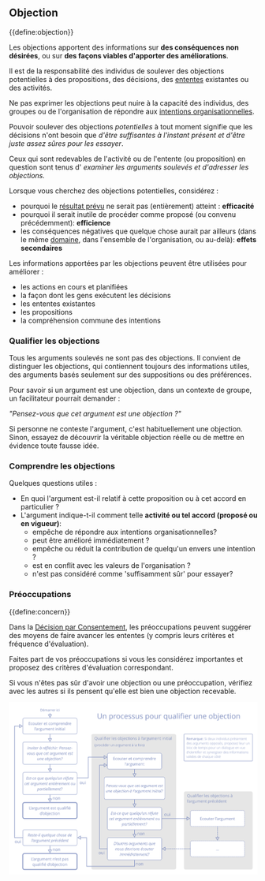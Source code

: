 ## Objection

{{define:objection}}

Les objections apportent des informations sur **des conséquences non désirées**, ou sur **des façons viables d'apporter des améliorations**.

Il est de la responsabilité des individus de soulever des objections potentielles à des propositions, des décisions, des [ententes](glossary:agreement) existantes ou des activités.

Ne pas exprimer les objections peut nuire à la capacité des individus, des groupes ou de l'organisation de répondre aux [intentions organisationnelles](glossary:organizational-driver).

Pouvoir soulever des objections *potentielles* à tout moment signifie que les décisions n'ont besoin que *d'être suffisantes à l'instant présent et d'être juste assez sûres pour les essayer*.

Ceux qui sont redevables de l'activité ou de l'entente (ou proposition) en question sont tenus d' *examiner les arguments soulevés et d'adresser les objections.*

Lorsque vous cherchez des objections potentielles, considérez :

- pourquoi le [résultat prévu](glossary:intended-outcome) ne serait pas (entièrement) atteint : **efficacité**
- pourquoi il serait inutile de procéder comme proposé (ou convenu précédemment): **efficience**
- les conséquences négatives que quelque chose aurait par ailleurs (dans le même [domaine](glossary:domain), dans l'ensemble de l'organisation, ou au-delà): **effets secondaires**

Les informations apportées par les objections peuvent être utilisées pour améliorer :

- les actions en cours et planifiées
- la façon dont les gens exécutent les décisions
- les ententes existantes
- les propositions
- la compréhension commune des intentions

### Qualifier les objections

Tous les arguments soulevés ne sont pas des objections. Il convient de distinguer les objections, qui contiennent toujours des informations utiles, des arguments basés seulement sur des suppositions ou des préférences.

Pour savoir si un argument est une objection, dans un contexte de groupe, un facilitateur pourrait demander :

*"Pensez-vous que cet argument est une objection ?"*

Si personne ne conteste l'argument, c'est habituellement une objection. Sinon, essayez de découvrir la véritable objection réelle ou de mettre en évidence toute fausse idée.

### Comprendre les objections

Quelques questions utiles :

- En quoi l'argument est-il relatif à cette proposition ou à cet accord en particulier ?
- L'argument indique-t-il comment telle **activité ou tel accord (proposé ou en vigueur)**: 
    - empêche de répondre aux intentions organisationnelles?
    - peut être amélioré immédiatement ?
    - empêche ou réduit la contribution de quelqu'un envers une intention ?
    - est en conflit avec les valeurs de l'organisation ?
    - n'est pas considéré comme 'suffisamment sûr' pour essayer?

### Préoccupations

{{define:concern}}

Dans la [Décision par Consentement](section:consent-decision-making), les préoccupations peuvent suggérer des moyens de faire avancer les ententes (y compris leurs critères et fréquence d'évaluation).

Faites part de vos préoccupations si vous les considérez importantes et proposez des critères d'évaluation correspondant.

Si vous n'êtes pas sûr d'avoir une objection ou une préoccupation, vérifiez avec les autres si ils pensent qu'elle est bien une objection recevable.

![Un processus pour qualifier une objection](img/agreements/qualify-objection-process.png)